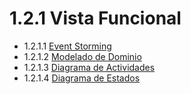 # 1.2.1 Vista Funcional

- 1.2.1.1 [Event Storming](https://github.com/F3liP3L/Software2-QuickJob-Documentacion/blob/main/desing-dettails/vista-funcional/event-storming/event-storming.md)
- 1.2.1.2 [Modelado de Dominio](https://github.com/F3liP3L/Software2-QuickJob-Documentacion/tree/main/desing-dettails/vista-funcional/modelo-dominio)
- 1.2.1.3 [Diagrama de Actividades](https://github.com/F3liP3L/Software2-QuickJob-Documentacion/tree/main/desing-dettails/vista-funcional/diagrama-de-actividades)
- 1.2.1.4 [Diagrama de Estados](https://github.com/F3liP3L/Software2-QuickJob-Documentacion/tree/main/desing-dettails/vista-funcional/diagrama-de-estados)